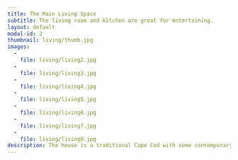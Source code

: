 ```yaml
---
title: The Main Living Space
subtitle: The living room and kitchen are great for entertaining.
layout: default
modal-id: 2
thumbnail: living/thumb.jpg
images:
  -
    file: living/living2.jpg
  -
    file: living/living3.jpg
  -
    file: living/living4.jpg
  -
    file: living/living5.jpg
  -
    file: living/living6.jpg
  -
    file: living/living7.jpg
  -
    file: living/living8.jpg
description: The house is a traditional Cape Cod with some contemporary touches.  The kitchen and living room are open plan with a new cedar beam and post, the exposed brick original chimney and the refinished, original parquet and fir floors exposed.
---
```

